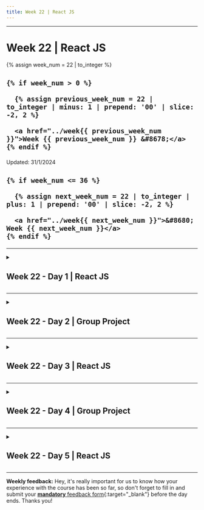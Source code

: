 ```yaml
---
title: Week 22 | React JS
---
```


<hr class="mb-0">

<h1 id="{{ Week 22-React JS | slugify }}">
  <span class="week-prefix">Week 22 |</span> React JS
</h1>

<div class="week-controls">

  {% assign week_num = 22 | to_integer %}

  <h2 class="week-controls__previous_week">

    
    {% if week_num > 0 %}

      {% assign previous_week_num = 22 | to_integer | minus: 1 | prepend: '00' | slice: -2, 2 %}

      <a href="../week{{ previous_week_num }}">Week {{ previous_week_num }} &#8678;</a>
    {% endif %}

  </h2>

  <span>Updated: 31/1/2024</span>

  <h2 class="week-controls__next_week">

    
    {% if week_num <= 36 %}

      {% assign next_week_num = 22 | to_integer | plus: 1 | prepend: '00' | slice: -2, 2 %}

      <a href="../week{{ next_week_num }}">&#8680; Week {{ next_week_num }}</a>
    {% endif %}

  </h2>

</div>

---

<!-- Week 22 - Day 1 | React JS -->
<details markdown="1">
  <summary>
    <h2>
      <span class="summary-day">Week 22 - Day 1</span> | React JS</h2>
  </summary>

### Schedule

  - **Lecture: React JS**
  - **Practice**
  - **Work on Project (Group/Personal)**

<!-- Study Plan -->

<!-- Summary -->

<!-- Exercises -->

<!-- Extra Resources -->

<!-- Sources and Attributions -->
  
</details>

<hr class="mt-1">

<!-- Week 22 - Day 2 | Group Project -->
<details markdown="1">
  <summary>
    <h2>
      <span class="summary-day">Week 22 - Day 2</span> | Group Project</h2>
  </summary>

### Schedule

  - **Work on Project (Group/Personal)**

<!-- Study Plan -->

<!-- Summary -->

<!-- Exercises -->

<!-- Extra Resources -->

<!-- Sources and Attributions -->
  
</details>

<hr class="mt-1">

<!-- Week 22 - Day 3 | React JS -->
<details markdown="1">
  <summary>
    <h2>
      <span class="summary-day">Week 22 - Day 3</span> | React JS</h2>
  </summary>

### Schedule

  - **Lecture: React JS**
  - **Practice**
  - **Work on Project (Group/Personal)**

<!-- Study Plan -->

<!-- Summary -->

<!-- Exercises -->

<!-- Extra Resources -->

<!-- Sources and Attributions -->
  
</details>

<hr class="mt-1">

<!-- Week 22 - Day 4 | Group Project -->
<details markdown="1">
  <summary>
    <h2>
      <span class="summary-day">Week 22 - Day 4</span> | Group Project</h2>
  </summary>

### Schedule

  - **Work on Project (Group/Personal)**

<!-- Study Plan -->

<!-- Summary -->

<!-- Exercises -->

<!-- Extra Resources -->

<!-- Sources and Attributions -->
  
</details>

<hr class="mt-1">

<!-- Week 22 - Day 5 | React JS -->
<details markdown="1">
  <summary>
    <h2>
      <span class="summary-day">Week 22 - Day 5</span> | React JS</h2>
  </summary>

### Schedule

  - **Lecture: React JS**
  - **Practice**
  - **Work on Project (Group/Personal)**

<!-- Study Plan -->

<!-- Summary -->

<!-- Exercises -->

<!-- Extra Resources -->

<!-- Sources and Attributions -->
  
</details>


<hr class="mt-1">

**Weekly feedback:** Hey, it's really important for us to know how your experience with the course has been so far, so don't forget to fill in and submit your [**mandatory** feedback form](https://forms.gle/S6Zg3bbS2uuwsSZF9){:target="_blank"} before the day ends. Thanks you!

